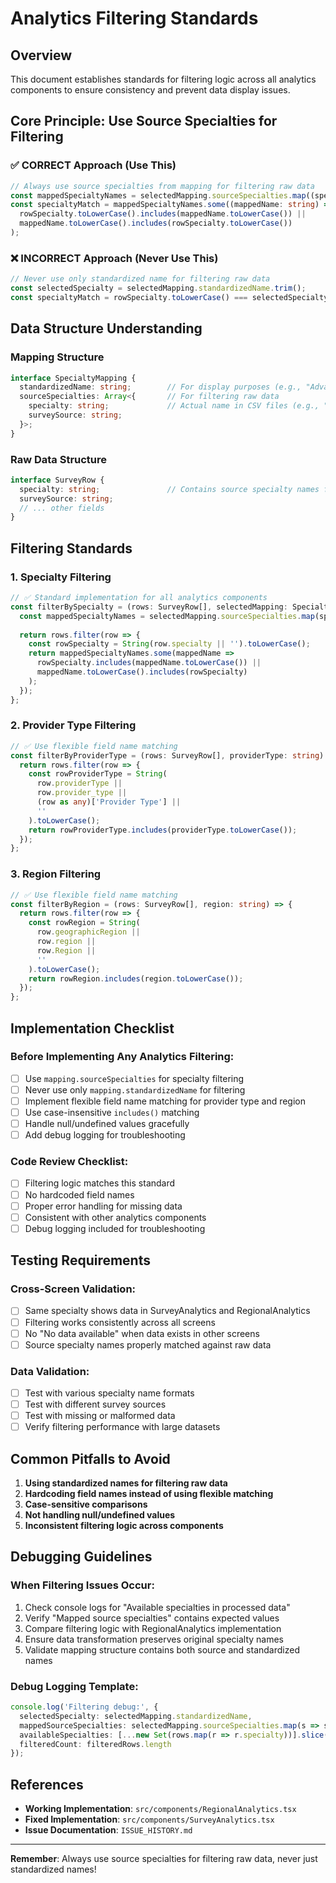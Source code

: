 # Analytics Filtering Standards

## Overview
This document establishes standards for filtering logic across all analytics components to ensure consistency and prevent data display issues.

## Core Principle: Use Source Specialties for Filtering

### ✅ **CORRECT Approach (Use This)**
```typescript
// Always use source specialties from mapping for filtering raw data
const mappedSpecialtyNames = selectedMapping.sourceSpecialties.map((spec: any) => spec.specialty);
const specialtyMatch = mappedSpecialtyNames.some((mappedName: string) => 
  rowSpecialty.toLowerCase().includes(mappedName.toLowerCase()) ||
  mappedName.toLowerCase().includes(rowSpecialty.toLowerCase())
);
```

### ❌ **INCORRECT Approach (Never Use This)**
```typescript
// Never use only standardized name for filtering raw data
const selectedSpecialty = selectedMapping.standardizedName.trim();
const specialtyMatch = rowSpecialty.toLowerCase() === selectedSpecialty.toLowerCase();
```

## Data Structure Understanding

### Mapping Structure
```typescript
interface SpecialtyMapping {
  standardizedName: string;        // For display purposes (e.g., "Advanced Heart Failure Transplant Cardiology")
  sourceSpecialties: Array<{       // For filtering raw data
    specialty: string;             // Actual name in CSV files (e.g., "cardiology advanced heart failure")
    surveySource: string;
  }>;
}
```

### Raw Data Structure
```typescript
interface SurveyRow {
  specialty: string;               // Contains source specialty names from CSV
  surveySource: string;
  // ... other fields
}
```

## Filtering Standards

### 1. Specialty Filtering
```typescript
// ✅ Standard implementation for all analytics components
const filterBySpecialty = (rows: SurveyRow[], selectedMapping: SpecialtyMapping) => {
  const mappedSpecialtyNames = selectedMapping.sourceSpecialties.map(spec => spec.specialty);
  
  return rows.filter(row => {
    const rowSpecialty = String(row.specialty || '').toLowerCase();
    return mappedSpecialtyNames.some(mappedName => 
      rowSpecialty.includes(mappedName.toLowerCase()) ||
      mappedName.toLowerCase().includes(rowSpecialty)
    );
  });
};
```

### 2. Provider Type Filtering
```typescript
// ✅ Use flexible field name matching
const filterByProviderType = (rows: SurveyRow[], providerType: string) => {
  return rows.filter(row => {
    const rowProviderType = String(
      row.providerType || 
      row.provider_type || 
      (row as any)['Provider Type'] || 
      ''
    ).toLowerCase();
    return rowProviderType.includes(providerType.toLowerCase());
  });
};
```

### 3. Region Filtering
```typescript
// ✅ Use flexible field name matching
const filterByRegion = (rows: SurveyRow[], region: string) => {
  return rows.filter(row => {
    const rowRegion = String(
      row.geographicRegion || 
      row.region || 
      row.Region || 
      ''
    ).toLowerCase();
    return rowRegion.includes(region.toLowerCase());
  });
};
```

## Implementation Checklist

### Before Implementing Any Analytics Filtering:
- [ ] Use `mapping.sourceSpecialties` for specialty filtering
- [ ] Never use only `mapping.standardizedName` for filtering
- [ ] Implement flexible field name matching for provider type and region
- [ ] Use case-insensitive `includes()` matching
- [ ] Handle null/undefined values gracefully
- [ ] Add debug logging for troubleshooting

### Code Review Checklist:
- [ ] Filtering logic matches this standard
- [ ] No hardcoded field names
- [ ] Proper error handling for missing data
- [ ] Consistent with other analytics components
- [ ] Debug logging included for troubleshooting

## Testing Requirements

### Cross-Screen Validation:
- [ ] Same specialty shows data in SurveyAnalytics and RegionalAnalytics
- [ ] Filtering works consistently across all screens
- [ ] No "No data available" when data exists in other screens
- [ ] Source specialty names properly matched against raw data

### Data Validation:
- [ ] Test with various specialty name formats
- [ ] Test with different survey sources
- [ ] Test with missing or malformed data
- [ ] Verify filtering performance with large datasets

## Common Pitfalls to Avoid

1. **Using standardized names for filtering raw data**
2. **Hardcoding field names instead of using flexible matching**
3. **Case-sensitive comparisons**
4. **Not handling null/undefined values**
5. **Inconsistent filtering logic across components**

## Debugging Guidelines

### When Filtering Issues Occur:
1. Check console logs for "Available specialties in processed data"
2. Verify "Mapped source specialties" contains expected values
3. Compare filtering logic with RegionalAnalytics implementation
4. Ensure data transformation preserves original specialty names
5. Validate mapping structure contains both source and standardized names

### Debug Logging Template:
```typescript
console.log('Filtering debug:', {
  selectedSpecialty: selectedMapping.standardizedName,
  mappedSourceSpecialties: selectedMapping.sourceSpecialties.map(s => s.specialty),
  availableSpecialties: [...new Set(rows.map(r => r.specialty))].slice(0, 10),
  filteredCount: filteredRows.length
});
```

## References

- **Working Implementation**: `src/components/RegionalAnalytics.tsx`
- **Fixed Implementation**: `src/components/SurveyAnalytics.tsx`
- **Issue Documentation**: `ISSUE_HISTORY.md`

---

**Remember**: Always use source specialties for filtering raw data, never just standardized names!
